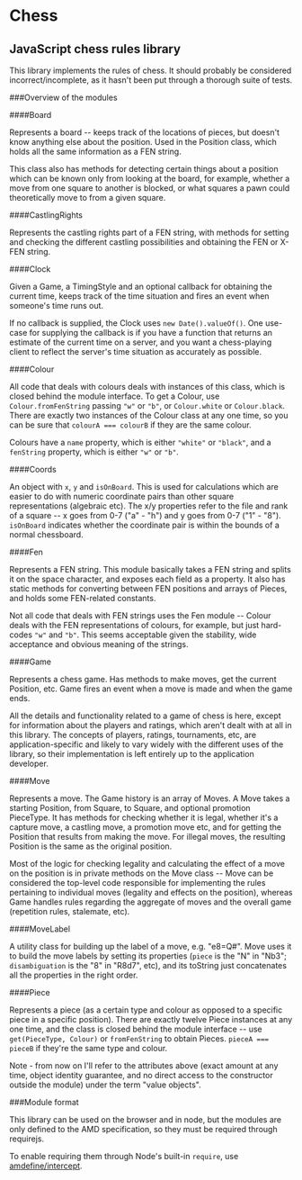 Chess
====

JavaScript chess rules library
---------------------

This library implements the rules of chess.  It should probably be considered
incorrect/incomplete, as it hasn't been put through a thorough suite of tests.

###Overview of the modules

####Board

Represents a board -- keeps track of the locations of pieces, but doesn't know
anything else about the position.  Used in the Position class, which holds all
the same information as a FEN string.

This class also has methods for detecting certain things about a position which
can be known only from looking at the board, for example, whether a move from one square
to another is blocked, or what squares a pawn could theoretically move to from
a given square.

####CastlingRights

Represents the castling rights part of a FEN string, with methods for setting and
checking the different castling possibilities and obtaining the FEN or X-FEN string.

####Clock

Given a Game, a TimingStyle and an optional callback for obtaining the current time,
keeps track of the time situation and fires an event when someone's time runs out.

If no callback is supplied, the Clock uses `new Date().valueOf()`.  One use-case for
supplying the callback is if you have a function that returns an estimate of the
current time on a server, and you want a chess-playing client to reflect the server's
time situation as accurately as possible.

####Colour

All code that deals with colours deals with instances of this class, which is closed
behind the module interface.  To get a Colour, use `Colour.fromFenString` passing
`"w"` or `"b"`, or `Colour.white` or `Colour.black`.  There are exactly two instances of
the Colour class at any one time, so you can be sure that `colourA === colourB` if they
are the same colour.

Colours have a `name` property, which is either `"white"` or `"black"`, and a `fenString`
property, which is either `"w"` or `"b"`.

####Coords

An object with `x`, `y` and `isOnBoard`.  This is used for calculations which are easier
to do with numeric coordinate pairs than other square representations (algebraic etc).  The
x/y properties refer to the file and rank of a square -- x goes from 0-7 ("a" - "h") and y goes
from 0-7 ("1" - "8").  `isOnBoard` indicates whether the coordinate pair is within the bounds
of a normal chessboard.

####Fen

Represents a FEN string.  This module basically takes a FEN string and splits it on
the space character, and exposes each field as a property.  It also has static methods
for converting between FEN positions and arrays of Pieces, and holds some FEN-related constants.

Not all code that deals with FEN strings uses the Fen module -- Colour deals with the FEN
representations of colours, for example, but just hard-codes `"w"` and `"b"`.  This seems
acceptable given the stability, wide acceptance and obvious meaning of the strings.

####Game

Represents a chess game.  Has methods to make moves, get the current Position, etc.
Game fires an event when a move is made and when the game ends.

All the details and functionality related to a game of chess is here,
except for information about the players and ratings, which aren't dealt
with at all in this library.  The concepts of players, ratings, tournaments,
etc, are application-specific and likely to vary widely with the different
uses of the library, so their implementation is left entirely up to the
application developer.

####Move

Represents a move.  The Game history is an array of Moves.  A Move takes a starting Position, from Square, to Square,
and optional promotion PieceType.  It has methods for
checking whether it is legal, whether it's a capture move, a castling move, a promotion
move etc, and for getting the Position that results from making the move.  For illegal moves,
the resulting Position is the same as the original position.

Most of the logic for checking legality and calculating the effect of a move on the
position is in private methods on the Move class -- Move can be considered the top-level
code responsible for implementing the rules pertaining to individual moves (legality and
effects on the position), whereas Game handles rules regarding the aggregate of moves
and the overall game (repetition rules, stalemate, etc).

####MoveLabel

A utility class for building up the label of a move, e.g. "e8=Q#".  Move uses it
to build the move labels by setting its properties (`piece` is the "N" in "Nb3";
`disambiguation` is the "8" in "R8d7", etc), and its toString just concatenates
all the properties in the right order.

####Piece

Represents a piece (as a certain type and colour as opposed to a specific piece
in a specific position).  There are exactly twelve Piece instances at any one time,
and the class is closed behind the module interface -- use `get(PieceType, Colour)`
or `fromFenString` to obtain Pieces.  `pieceA === pieceB` if they're the same type
and colour.

Note - from now on I'll refer to the attributes above (exact amount at any time,
object identity guarantee, and no direct access to the constructor outside the module) under
the term "value objects".

###Module format

This library can be used on the browser and in node, but the modules are only
defined to the AMD specification, so they must be required through requirejs.

To enable requiring them through Node's built-in `require`, use [amdefine/intercept](https://github.com/jrburke/amdefine#amdefineintercept).
